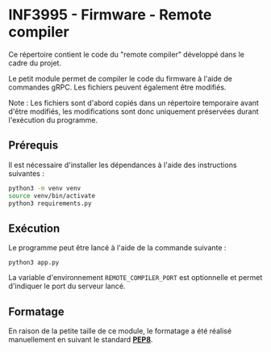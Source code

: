 # INF3995 - Firmware - Remote compiler

Ce répertoire contient le code du "remote compiler" développé dans le cadre du projet.

Le petit module permet de compiler le code du firmware à l'aide de commandes gRPC. Les fichiers peuvent également être modifiés.

Note : Les fichiers sont d'abord copiés dans un répertoire temporaire avant d'être modifiés, les modifications sont donc uniquement préservées durant l'exécution du programme.


## Prérequis

Il est nécessaire d'installer les dépendances à l'aide des instructions suivantes :

```bash
python3 -m venv venv
source venv/bin/activate
python3 requirements.py
```

## Exécution

Le programme peut être lancé à l'aide de la commande suivante :
```
python3 app.py
```

La variable d'environnement ``REMOTE_COMPILER_PORT`` est optionnelle et permet d'indiquer le port du serveur lancé.

## Formatage

En raison de la petite taille de ce module, le formatage a été réalisé manuellement en suivant le standard [**PEP8**](https://peps.python.org/pep-0008/).
